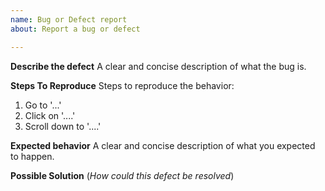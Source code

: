 ```yaml
---
name: Bug or Defect report
about: Report a bug or defect

---
```


**Describe the defect**
A clear and concise description of what the bug is.

**Steps To Reproduce**
Steps to reproduce the behavior:
1. Go to '...'
2. Click on '....'
3. Scroll down to '....'

**Expected behavior**
A clear and concise description of what you expected to happen.

**Possible Solution**
(_How could this defect be resolved_)
